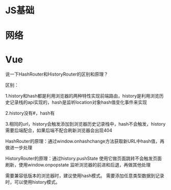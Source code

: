 # JS基础





# 网络



# Vue

说一下HashRouter和HistoryRouter的区别和原理？

区别：

1.history和hash都是利用浏览器的两种特性实现前端路由，history是利用浏览历史记录栈的api实现的，hash是监听location对象hash值变化事件来实现

2.history没有#，hash有

3.相同的url，history会触发添加到浏览器历史记录栈中，hash不会触发，history需要后端配合，如果后端不配合刷新浏览器会出现404

 HashRouter的原理：通过window.onhashchange方法获取新URL中hash值，再做进一步处理 

 HistoryRouter的原理：通过history.pushState 使用它做页面跳转不会触发页面刷新，使用window.onpopstate 监听浏览器的前进和后退，再做其他处理 

需要兼容低版本的浏览器时，建议使用hash模式。
需要添加任意类型数据到记录时，可以使用history模式。 

